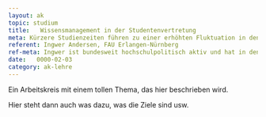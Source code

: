 ```yaml
---
layout: ak
topic: studium
title:   Wissensmanagement in der Studentenvertretung
meta: Kürzere Studienzeiten führen zu einer erhöhten Fluktuation in den Studentenvertretungen vor Ort. Wissensüberlieferung, die früher über Jahre hinweg mündlich erfolgte und das Sammeln eigener Erfahrungen ist nicht mehr zeitgemäß. Es sollen Wege aufgezeigt werden, v.a. auch implizites Wissen nachhaltig zu dokumentieren, um die tägliche Arbeit zu vereinfachen. 
referent: Ingwer Andersen, FAU Erlangen-Nürnberg
ref-meta: Ingwer ist bundesweit hochschulpolitisch aktiv und hat in den letzten Jahren seine Studentenschaft bei der Einrichtung nachhaltiger und effektiver Infrastrukturen unterstützt.
date:   0000-02-03
category: ak-lehre
---
```

<p>Ein Arbeitskreis mit einem tollen Thema, das hier beschrieben wird.</p> 

<p>Hier steht dann auch was dazu, was die Ziele sind usw.</p>

